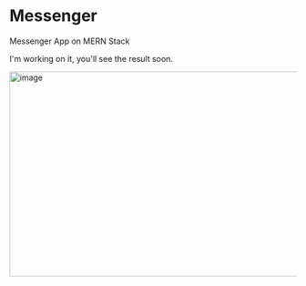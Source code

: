 # Messenger


Messenger App on MERN Stack

I'm working on it, you'll see the result soon.

<img width="540" height="360" alt="image" src="https://github.com/user-attachments/assets/2750bced-06ba-4168-9ce8-8832e2ce2c2a" />
